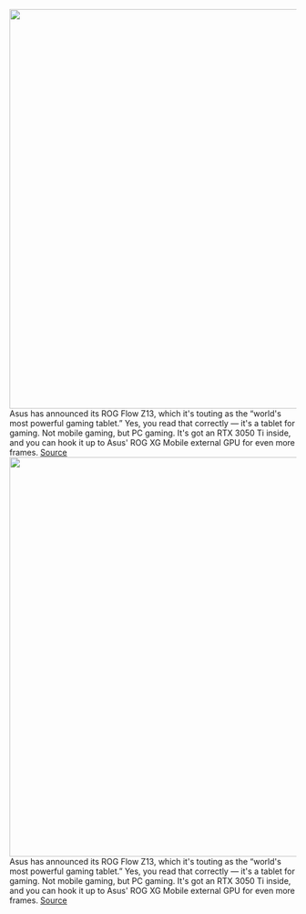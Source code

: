 <img src='https://cdn.vox-cdn.com/thumbor/mceiWY9PUYUQmvZ7hsYnNJ-dQ90=/0x0:2040x1360/1200x800/filters:focal(857x517:1183x843)/cdn.vox-cdn.com/uploads/chorus_image/image/70359986/akrales_220106_4956_0011.0.jpg' width='700px' /><br/>
Asus has announced its ROG Flow Z13, which it's touting as the “world's most powerful gaming tablet.” Yes, you read that correctly — it's a tablet for gaming. Not mobile gaming, but PC gaming. It's got an RTX 3050 Ti inside, and you can hook it up to Asus' ROG XG Mobile external GPU for even more frames.
<a href='https://www.theverge.com/2022/1/7/22869168/asus-rog-flow-z13-gaming-tablet-convertible-hands-on'> Source <a/><img src='https://cdn.vox-cdn.com/thumbor/mceiWY9PUYUQmvZ7hsYnNJ-dQ90=/0x0:2040x1360/1200x800/filters:focal(857x517:1183x843)/cdn.vox-cdn.com/uploads/chorus_image/image/70359986/akrales_220106_4956_0011.0.jpg' width='700px' /><br/>
Asus has announced its ROG Flow Z13, which it's touting as the “world's most powerful gaming tablet.” Yes, you read that correctly — it's a tablet for gaming. Not mobile gaming, but PC gaming. It's got an RTX 3050 Ti inside, and you can hook it up to Asus' ROG XG Mobile external GPU for even more frames.
<a href='https://www.theverge.com/2022/1/7/22869168/asus-rog-flow-z13-gaming-tablet-convertible-hands-on'> Source <a/>